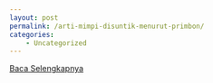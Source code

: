 ```yaml
---
layout: post
permalink: /arti-mimpi-disuntik-menurut-primbon/
categories:
    - Uncategorized
---
```


[Baca Selengkapnya](/01)